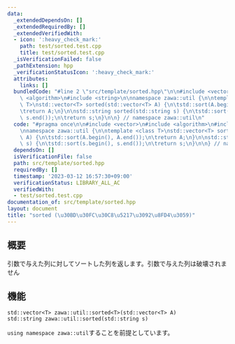 ```yaml
---
data:
  _extendedDependsOn: []
  _extendedRequiredBy: []
  _extendedVerifiedWith:
  - icon: ':heavy_check_mark:'
    path: test/sorted.test.cpp
    title: test/sorted.test.cpp
  _isVerificationFailed: false
  _pathExtension: hpp
  _verificationStatusIcon: ':heavy_check_mark:'
  attributes:
    links: []
  bundledCode: "#line 2 \"src/template/sorted.hpp\"\n\n#include <vector>\n#include\
    \ <algorithm>\n#include <string>\n\nnamespace zawa::util {\n\ntemplate <class\
    \ T>\nstd::vector<T> sorted(std::vector<T> A) {\n\tstd::sort(A.begin(), A.end());\n\
    \treturn A;\n}\n\nstd::string sorted(std::string s) {\n\tstd::sort(s.begin(),\
    \ s.end());\n\treturn s;\n}\n\n} // namespace zawa::util\n"
  code: "#pragma once\n\n#include <vector>\n#include <algorithm>\n#include <string>\n\
    \nnamespace zawa::util {\n\ntemplate <class T>\nstd::vector<T> sorted(std::vector<T>\
    \ A) {\n\tstd::sort(A.begin(), A.end());\n\treturn A;\n}\n\nstd::string sorted(std::string\
    \ s) {\n\tstd::sort(s.begin(), s.end());\n\treturn s;\n}\n\n} // namespace zawa::util\n"
  dependsOn: []
  isVerificationFile: false
  path: src/template/sorted.hpp
  requiredBy: []
  timestamp: '2023-03-12 16:57:30+09:00'
  verificationStatus: LIBRARY_ALL_AC
  verifiedWith:
  - test/sorted.test.cpp
documentation_of: src/template/sorted.hpp
layout: document
title: "sorted (\u30BD\u30FC\u30C8\u5217\u3092\u8FD4\u3059)"
---
```


## 概要

引数で与えた列に対してソートした列を返します。引数で与えた列は破壊されません

## 機能

```
std::vector<T> zawa::util::sorted<T>(std::vector<T> A)
std::string zawa::util::sorted(std::string s)
```

`using namespace zawa::util`することを前提としています。
